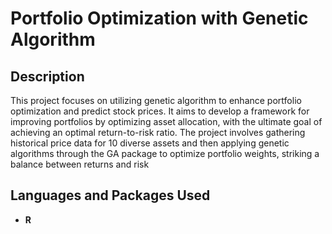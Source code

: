 <h1> Portfolio Optimization with Genetic Algorithm</h1>

<!--
 ### [YouTube Demonstration](https://youtu.be/7eJexJVCqJo)
-->

<h2>Description</h2>
This project focuses on utilizing genetic algorithm to enhance portfolio optimization and predict stock prices. It aims to develop a framework for improving portfolios by optimizing asset allocation, with the ultimate goal of achieving an optimal return-to-risk ratio. The project involves gathering historical price data for 10 diverse assets and then applying genetic algorithms through the GA package to optimize portfolio weights, striking a balance between returns and risk
<br />


<h2>Languages and Packages Used</h2>

- <b>R </b> 


<!--
<h2>Program walk-through:</h2>

<p align="center">
Launch the utility: <br/>
<img src="https://i.imgur.com/62TgaWL.png" height="80%" width="80%" alt="Disk Sanitization Steps"/>
<br />
<br />
Select the disk:  <br/>
<img src="https://i.imgur.com/tcTyMUE.png" height="80%" width="80%" alt="Disk Sanitization Steps"/>
<br />
<br />
Enter the number of passes: <br/>
<img src="https://i.imgur.com/nCIbXbg.png" height="80%" width="80%" alt="Disk Sanitization Steps"/>
<br />
<br />

-->

<!--
 ```diff
- text in red
+ text in green
! text in orange
# text in gray
@@ text in purple (and bold)@@
```
--!>
